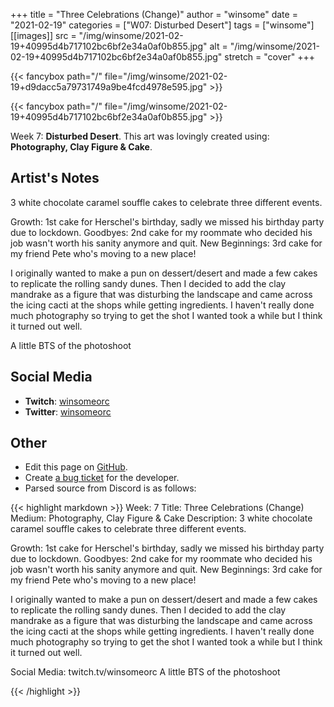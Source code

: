+++
title =       "Three Celebrations (Change)"
author =      "winsome"
date =        "2021-02-19"
categories =  ["W07: Disturbed Desert"]
tags =        ["winsome"]
[[images]]
                      src = "/img/winsome/2021-02-19+40995d4b717102bc6bf2e34a0af0b855.jpg"
                      alt = "/img/winsome/2021-02-19+40995d4b717102bc6bf2e34a0af0b855.jpg"
                      stretch = "cover"
+++


{{< fancybox path="/" file="/img/winsome/2021-02-19+d9dacc5a79731749a9be4fcd4978e595.jpg" >}}

{{< fancybox path="/" file="/img/winsome/2021-02-19+40995d4b717102bc6bf2e34a0af0b855.jpg" >}}


Week 7: **Disturbed Desert**. This art was lovingly created using: **Photography, Clay Figure & Cake**.

## Artist's Notes

3 white chocolate caramel souffle cakes to celebrate three different events.

Growth: 1st cake for Herschel's birthday, sadly we missed his birthday party due to lockdown.
Goodbyes: 2nd cake for my roommate who decided his job wasn't worth his sanity anymore and quit.
New Beginnings: 3rd cake for my friend Pete who's moving to a new place!

I originally wanted to make a pun on dessert/desert and made a few cakes to replicate the rolling sandy dunes. Then I decided to add the clay mandrake as a figure that was disturbing the landscape and came across the icing cacti at the shops while getting ingredients. I haven't really done much photography so trying to get the shot I wanted took a while but I think it turned out well.

A little BTS of the photoshoot

## Social Media

- **Twitch**: [winsomeorc]()
- **Twitter**: [winsomeorc]()


## Other

- Edit this page on [GitHub](https://github.com/teaminkling/web-refresh/edit/main/blog/content/blog/winsome-week-7-16e6.md).
- Create [a bug ticket](https://github.com/teaminkling/web-refresh/issues/new?assignees=&labels=bug&template=problem-report.md&title=) for the developer.
- Parsed source from Discord is as follows:

{{< highlight markdown >}}
Week: 7
Title: Three Celebrations (Change)
Medium: Photography, Clay Figure & Cake
Description: 3 white chocolate caramel souffle cakes to celebrate three different events.

Growth: 1st cake for Herschel's birthday, sadly we missed his birthday party due to lockdown.
Goodbyes: 2nd cake for my roommate who decided his job wasn't worth his sanity anymore and quit.
New Beginnings: 3rd cake for my friend Pete who's moving to a new place!

I originally wanted to make a pun on dessert/desert and made a few cakes to replicate the rolling sandy dunes. Then I decided to add the clay mandrake as a figure that was disturbing the landscape and came across the icing cacti at the shops while getting ingredients. I haven't really done much photography so trying to get the shot I wanted took a while but I think it turned out well.

Social Media: twitch.tv/winsomeorc
A little BTS of the photoshoot

{{< /highlight >}}